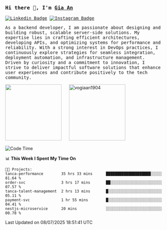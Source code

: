 ### <samp>Hi there 👋, I'm <a href="https://www.linkedin.com/in/vogiaan1904/" target="_blank">Gia An</a></samp>

<samp> [![Linkedin Badge](https://img.shields.io/badge/-LinkedIn-0e76a8?style=flat-square&logo=Linkedin&logoColor=white)](https://linkedin.com/in/vogiaan1904)
[![Instagram Badge](https://img.shields.io/badge/-Instagram-e4405f?style=flat-square&logo=Instagram&logoColor=white)](https://instagram.com/_.ja.ann_/) </samp> 

<samp>As a backend developer, I am passionate about designing and building robust, scalable server-side solutions. My expertise lies in crafting efficient architectures, developing APIs, and optimizing systems for performance and reliability. With a strong interest in DevOps practices, I continuously explore strategies for seamless integration, deployment automation, and infrastructure management. Driven by curiosity and a commitment to innovation, I strive to deliver impactful software solutions that enhance user experiences and contribute positively to the tech community.</samp>



<div>
  <img height="180em" src="https://github-readme-stats.vercel.app/api/top-langs/?username=vogiaan1904&show_icons=true&hide_border=true&layout=compact&langs_count=10&theme=transparent&include_orgs=true"/>
  &nbsp;&nbsp;&nbsp;&nbsp;
  <img height="180em" src="https://github-readme-stats.vercel.app/api?username=vogiaan1904&show_icons=true&hide_border=true&&count_private=true&include_all_commits=true&theme=transparent&locale=en" alt="vogiaan1904" />
</div>






<!--START_SECTION:waka-->
![Code Time](http://img.shields.io/badge/Code%20Time-1%2C157%20hrs%2030%20mins-blue)

📊 **This Week I Spent My Time On** 

```text
🐱‍💻 Projects: 
tanca-performance        35 hrs 33 mins      ████████████████████░░░░░   81.64 % 
order-svc                3 hrs 17 mins       ██░░░░░░░░░░░░░░░░░░░░░░░   07.57 % 
tanca-talent-management  2 hrs 13 mins       █░░░░░░░░░░░░░░░░░░░░░░░░   05.11 % 
payment-svc              1 hr 55 mins        █░░░░░░░░░░░░░░░░░░░░░░░░   04.41 % 
nestjs-microservice      20 mins             ░░░░░░░░░░░░░░░░░░░░░░░░░   00.78 % 
```


 Last Updated on 08/07/2025 18:51:41 UTC
<!--END_SECTION:waka-->

